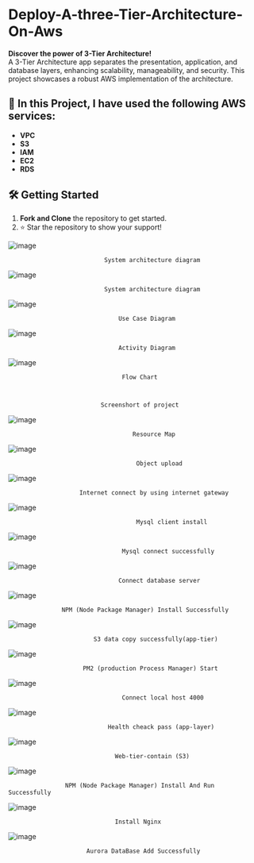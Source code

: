 # Deploy-A-three-Tier-Architecture-On-Aws

**Discover the power of 3-Tier Architecture!**  
A 3-Tier Architecture app separates the presentation, application, and database layers, enhancing scalability, manageability, and security. This project showcases a robust AWS implementation of the architecture.

## 🚀 **In this Project, I have used the following AWS services:**

- **VPC**  
- **S3**  
- **IAM**  
- **EC2**  
- **RDS**  

## 🛠️ **Getting Started**

1. **Fork and Clone** the repository to get started.  
2. ⭐ Star the repository to show your support!

![image](https://github.com/user-attachments/assets/64b09668-6610-48d6-8a0d-627d7d11cab7)


                               System architecture diagram

                               

![image](https://github.com/user-attachments/assets/67e80db5-ed86-4e6e-9d28-31849cec711b)


                               System architecture diagram


                               
![image](https://github.com/user-attachments/assets/08da1a81-e1ef-4aa9-a755-a458e1c5d7a9)


                                   Use Case Diagram
                                   
![image](https://github.com/user-attachments/assets/83b1fcf5-b401-46c5-b6d3-56e828f3f9f5)


                                   Activity Diagram
                                   
![image](https://github.com/user-attachments/assets/c34d82a3-7b6d-4329-b27f-3f874b90f4a4)


                                    Flow Chart


                                    
                              Screenshort of project

                                    
 ![image](https://github.com/user-attachments/assets/7fe51c12-1c12-4f38-956c-5a6ba352219f)

                                           
                                       Resource Map 

                                       
![image](https://github.com/user-attachments/assets/8c2d85fc-99f2-4037-967e-9e4846b6c1dc)

 
                                                 
                                        Object upload 

 ![image](https://github.com/user-attachments/assets/910ab050-cfba-42e3-b9e4-baba01e3fc9f)

                                                       
                        Internet connect by using internet gateway

                        
 ![image](https://github.com/user-attachments/assets/453f8b3b-f709-4cf9-95b0-ba0a237b6f2b)

 
                                                 
                                        Mysql client install

                                        
 ![image](https://github.com/user-attachments/assets/8297121a-b065-443b-b95f-cf45f606f947)

                                               
                                    Mysql connect successfully

                                    
 ![image](https://github.com/user-attachments/assets/1d1f8fa6-2924-47b9-8f75-53b49c272612)

                                        
                                   Connect database server

                                   
 ![image](https://github.com/user-attachments/assets/2ebc2148-a085-4e3c-b197-ba8296650c16)
   
                   NPM (Node Package Manager) Install Successfully

                   
![image](https://github.com/user-attachments/assets/d8c57aff-622c-477b-8446-4a6d6bc202d5)

 
                            S3 data copy successfully(app-tier)

                            
 ![image](https://github.com/user-attachments/assets/f44afd15-1d5a-4431-a478-a426e5474cd6)

                                  
                         PM2 (production Process Manager) Start

                         
 ![image](https://github.com/user-attachments/assets/8ad151ac-4ae5-4767-a625-b23d636af26f)

                                    Connect local host 4000

                                      
 ![image](https://github.com/user-attachments/assets/8a99e332-d2cd-4bc1-9cfe-041c3e9369d0)

                                Health cheack pass (app-layer)

                                
 ![image](https://github.com/user-attachments/assets/057f0dd6-b2a0-42c6-8cb7-f12aa40bbdb0)

                                          
                                  Web-tier-contain (S3)

                                  
 ![image](https://github.com/user-attachments/assets/6f9f6eef-7d56-43c5-b587-ff4915abba16)

                                             
                    NPM (Node Package Manager) Install And Run Successfully

                    

 ![image](https://github.com/user-attachments/assets/ebcfdb7c-f072-4647-b953-85989755df6b)



                                          
                                  Install Nginx
![image](https://github.com/user-attachments/assets/3dd80263-2b0f-45d3-9f3c-7e7aabdbc2b8)


 
                                          
                          Aurora DataBase Add Successfully




 
                                     

